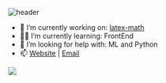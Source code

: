 ![header](https://user-images.githubusercontent.com/81391756/176015032-40bb0ce3-afa6-4f29-b854-3f19643a87b7.png)

- 🔭 I’m currently working on: <a href="https://github.com/kharitonov-egor/latex-math" tagret="_blank">latex-math</a>
- 👨‍🎓 I’m currently learning: FrontEnd 
- 🤔 I’m looking for help with: ML and Python
- 📫 [Website](https://kharitonovegor.xyz) | [Email](mailto:ega.khar@gmail.com)

[<img src="https://www.codewars.com/users/kharitonov-egor/badges/small">](https://www.codewars.com/users/kharitonov-egor)
